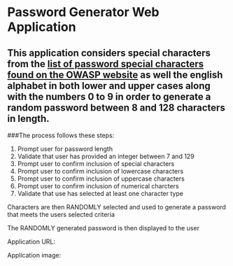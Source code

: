 # Password Generator Web Application

## This application considers special characters from the [list of password special characters found on the OWASP website](https://www.owasp.org/index.php/Password_special_characters) as well the english alphabet in both lower and upper cases along with the numbers 0 to 9 in order to generate a random password between 8 and 128 characters in length.

###The process follows these steps:
1. Prompt user for password length
2. Validate that user has provided an integer between 7 and 129
2. Prompt user to confirm inclusion of special characters
3. Prompt user to confirm inclusion of lowercase characters
4. Prompt user to confirm inclusion of uppercase characters
5. Prompt user to confirm inclusion of numerical charcters
6. Validate that use has selected at least one character type

Characters are then RANDOMLY selected and used to generate a password that meets the users selected criteria

The RANDOMLY generated password is then displayed to the user

Application URL:

Application image:

